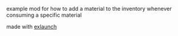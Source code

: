 example mod for how to add a material to the inventory whenever consuming a specific material

made with [exlaunch](https://github.com/shadowninja108/exlaunch)